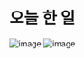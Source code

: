 # 오늘 한 일

![image](https://user-images.githubusercontent.com/59672592/179711082-67a0b9ce-f2f0-4872-8379-8c518bfb88fc.png)
![image](https://user-images.githubusercontent.com/59672592/179711097-c050c3e2-b302-4cab-940d-b2f57fb73b0f.png)